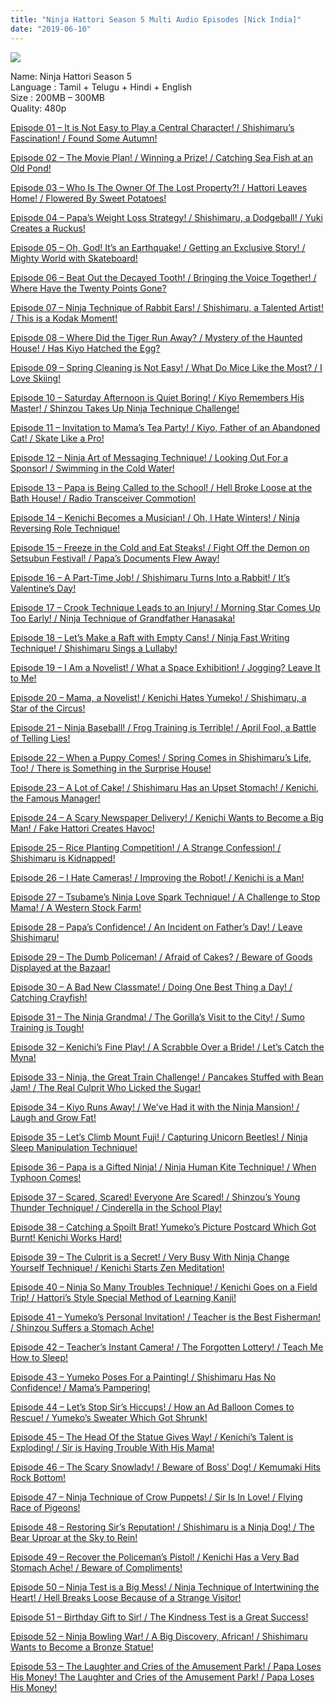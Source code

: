 ```yaml
---
title: "Ninja Hattori Season 5 Multi Audio Episodes [Nick India]"
date: "2019-06-10"
---
```


<script type="text/javascript">var adlinkfly_url = 'http://cashflies.com/'; var adlinkfly_api_token = 'dc2f22a8eaf415124d88fcfed387db96ad4bf036'; var adlinkfly_advert = 2; var adlinkfly_exclude_domains = ['cashfiles.com', 'animetoonhindi2.blogspot.com'];</script>

  
<script src="//cashflies.com/js/full-page-script.js"></script>

[![](https://1.bp.blogspot.com/-dM9b-D9KA7M/XP6ecaOvyrI/AAAAAAAABbo/3cCR-6GahN8aJxtLHjeiXL9xAsfLqUNvACLcBGAs/s320/AAAABZONa8vAjzsfp8nei56HBn2zRRvGfjvNUIvqCnOgufih-X8Ayerj5FDrjTTw5tKPwL1EGOdHc8cwVLQ6Z4xT4I-z8bZw8xxRHGTQftNPfe2CfSITOHpfqexmH_MIfUe_T_KAMRSxwQ.jpg)](https://1.bp.blogspot.com/-dM9b-D9KA7M/XP6ecaOvyrI/AAAAAAAABbo/3cCR-6GahN8aJxtLHjeiXL9xAsfLqUNvACLcBGAs/s1600/AAAABZONa8vAjzsfp8nei56HBn2zRRvGfjvNUIvqCnOgufih-X8Ayerj5FDrjTTw5tKPwL1EGOdHc8cwVLQ6Z4xT4I-z8bZw8xxRHGTQftNPfe2CfSITOHpfqexmH_MIfUe_T_KAMRSxwQ.jpg)

Name: Ninja Hattori Season 5  
Language : Tamil + Telugu + Hindi + English  
Size : 200MB – 300MB  
Quality: 480p

[Episode 01 – It is Not Easy to Play a Central Character! / Shishimaru’s Fascination! / Found Some Autumn!](https://clk.ink/OpxRNQ)

[Episode 02 – The Movie Plan! / Winning a Prize! / Catching Sea Fish at an Old Pond!](https://clk.ink/586M)

[Episode 03 – Who Is The Owner Of The Lost Property?! / Hattori Leaves Home! / Flowered By Sweet Potatoes!](https://clk.ink/CJwXrdxO)

[Episode 04 – Papa’s Weight Loss Strategy! / Shishimaru, a Dodgeball! / Yuki Creates a Ruckus!](https://clk.ink/A2UFo1Jt)

[Episode 05 – Oh, God! It’s an Earthquake! / Getting an Exclusive Story! / Mighty World with Skateboard!](https://clk.ink/CQxyM)

[Episode 06 – Beat Out the Decayed Tooth! / Bringing the Voice Together! / Where Have the Twenty Points Gone?](https://clk.ink/cwu1)

[Episode 07 – Ninja Technique of Rabbit Ears! / Shishimaru, a Talented Artist! / This is a Kodak Moment!](https://clk.ink/EOw4)

[Episode 08 – Where Did the Tiger Run Away? / Mystery of the Haunted House! / Has Kiyo Hatched the Egg?](https://clk.ink/OinY1)

[Episode 09 – Spring Cleaning is Not Easy! / What Do Mice Like the Most? / I Love Skiing!](https://clk.ink/wXiqiDm)

[Episode 10 – Saturday Afternoon is Quiet Boring! / Kiyo Remembers His Master! / Shinzou Takes Up Ninja Technique Challenge!](https://clk.ink/mNRLdJ)

[Episode 11 – Invitation to Mama’s Tea Party! / Kiyo, Father of an Abandoned Cat! / Skate Like a Pro!](https://clk.ink/d0Rp)

[Episode 12 – Ninja Art of Messaging Technique! / Looking Out For a Sponsor! / Swimming in the Cold Water!](https://clk.ink/LC8kD)

[Episode 13 – Papa is Being Called to the School! / Hell Broke Loose at the Bath House! / Radio Transceiver Commotion!](https://clk.ink/NodOOr)

[Episode 14 – Kenichi Becomes a Musician! / Oh, I Hate Winters! / Ninja Reversing Role Technique!](https://clk.ink/z5FhE0QW)

[Episode 15 – Freeze in the Cold and Eat Steaks! / Fight Off the Demon on Setsubun Festival! / Papa’s Documents Flew Away!](https://clk.ink/JcqNyMq)

[Episode 16 – A Part-Time Job! / Shishimaru Turns Into a Rabbit! / It’s Valentine’s Day!](https://clk.ink/zFM5bcbr)

[Episode 17 – Crook Technique Leads to an Injury! / Morning Star Comes Up Too Early! / Ninja Technique of Grandfather Hanasaka!](https://clk.ink/co35)

[Episode 18 – Let’s Make a Raft with Empty Cans! / Ninja Fast Writing Technique! / Shishimaru Sings a Lullaby!](https://clk.ink/me0v5Uzm)

[Episode 19 – I Am a Novelist! / What a Space Exhibition! / Jogging? Leave It to Me!](https://clk.ink/PweUmqO)

[Episode 20 – Mama, a Novelist! / Kenichi Hates Yumeko! / Shishimaru, a Star of the Circus!](https://clk.ink/YTeBEgHY)

[Episode 21 – Ninja Baseball! / Frog Training is Terrible! / April Fool, a Battle of Telling Lies!](https://clk.ink/PcYqJGJO)

[Episode 22 – When a Puppy Comes! / Spring Comes in Shishimaru’s Life, Too! / There is Something in the Surprise House!](https://clk.ink/gfJzLrOn)

[Episode 23 – A Lot of Cake! / Shishimaru Has an Upset Stomach! / Kenichi, the Famous Manager!](https://clk.ink/kF9nhJ)

[Episode 24 – A Scary Newspaper Delivery! / Kenichi Wants to Become a Big Man! / Fake Hattori Creates Havoc!](https://clk.ink/f7Y45)

[Episode 25 – Rice Planting Competition! / A Strange Confession! / Shishimaru is Kidnapped!](https://clk.ink/wLqkW)

[Episode 26 – I Hate Cameras! / Improving the Robot! / Kenichi is a Man!](https://clk.ink/dFa3h)

[Episode 27 – Tsubame’s Ninja Love Spark Technique! / A Challenge to Stop Mama! / A Western Stock Farm!](https://clk.ink/W7FaS)

[Episode 28 – Papa’s Confidence! / An Incident on Father’s Day! / Leave Shishimaru!](https://clk.ink/HqRmVumP)

[Episode 29 – The Dumb Policeman! / Afraid of Cakes? / Beware of Goods Displayed at the Bazaar!](https://clk.ink/Bj5cFW)

[Episode 30 – A Bad New Classmate! / Doing One Best Thing a Day! / Catching Crayfish!](https://clk.ink/FgwPqdXn)

[Episode 31 – The Ninja Grandma! / The Gorilla’s Visit to the City! / Sumo Training is Tough!](https://clk.ink/c1POpSN)

[Episode 32 – Kenichi’s Fine Play! / A Scrabble Over a Bride! / Let’s Catch the Myna!](https://clk.ink/AWos7gO)

[Episode 33 – Ninja, the Great Train Challenge! / Pancakes Stuffed with Bean Jam! / The Real Culprit Who Licked the Sugar!](https://clk.ink/hVR6uXY)

[Episode 34 – Kiyo Runs Away! / We’ve Had it with the Ninja Mansion! / Laugh and Grow Fat!](https://clk.ink/2vO8d)

[Episode 35 – Let’s Climb Mount Fuji! / Capturing Unicorn Beetles! / Ninja Sleep Manipulation Technique!](https://clk.ink/84WXFVr)

[Episode 36 – Papa is a Gifted Ninja! / Ninja Human Kite Technique! / When Typhoon Comes!](https://clk.ink/gTGru)

[Episode 37 – Scared, Scared! Everyone Are Scared! / Shinzou’s Young Thunder Technique! / Cinderella in the School Play!](https://clk.ink/6Exls)

[Episode 38 – Catching a Spoilt Brat! Yumeko’s Picture Postcard Which Got Burnt! Kenichi Works Hard!](https://clk.ink/tyv0ged)

[Episode 39 – The Culprit is a Secret! / Very Busy With Ninja Change Yourself Technique! / Kenichi Starts Zen Meditation!](https://clk.ink/39W9GIy)

[Episode 40 – Ninja So Many Troubles Technique! / Kenichi Goes on a Field Trip! / Hattori’s Style Special Method of Learning Kanji!](https://clk.ink/kB25KH)

[Episode 41 – Yumeko’s Personal Invitation! / Teacher is the Best Fisherman! / Shinzou Suffers a Stomach Ache!](https://clk.ink/wcpiA)

[Episode 42 – Teacher’s Instant Camera! / The Forgotten Lottery! / Teach Me How to Sleep!](https://clk.ink/PTQJ)

[Episode 43 – Yumeko Poses For a Painting! / Shishimaru Has No Confidence! / Mama’s Pampering!](https://clk.ink/iIA5iII6)

[Episode 44 – Let’s Stop Sir’s Hiccups! / How an Ad Balloon Comes to Rescue! / Yumeko’s Sweater Which Got Shrunk!](https://clk.ink/RLzH3c)

[Episode 45 – The Head Of the Statue Gives Way! / Kenichi’s Talent is Exploding! / Sir is Having Trouble With His Mama!](https://clk.ink/YbW8zFm)

[Episode 46 – The Scary Snowlady! / Beware of Boss’ Dog! / Kemumaki Hits Rock Bottom!](https://clk.ink/x7zIryTH)

[Episode 47 – Ninja Technique of Crow Puppets! / Sir Is In Love! / Flying Race of Pigeons!](https://clk.ink/UhG2i)

[Episode 48 – Restoring Sir’s Reputation! / Shishimaru is a Ninja Dog! / The Bear Uproar at the Sky to Rein!](https://clk.ink/mIEppRy)

[Episode 49 – Recover the Policeman’s Pistol! / Kenichi Has a Very Bad Stomach Ache! / Beware of Compliments!](https://clk.ink/IOBcTSv)

[Episode 50 – Ninja Test is a Big Mess! / Ninja Technique of Intertwining the Heart! / Hell Breaks Loose Because of a Strange Visitor!](https://clk.ink/mPEMYA)

[Episode 51 – Birthday Gift to Sir! / The Kindness Test is a Great Success!](https://clk.ink/qr6N2)

[Episode 52 – Ninja Bowling War! / A Big Discovery, African! / Shishimaru Wants to Become a Bronze Statue!](https://clk.ink/8xrM)

[Episode 53 – The Laughter and Cries of the Amusement Park! / Papa Loses His Money! The Laughter and Cries of the Amusement Park! / Papa Loses His Money!](https://clk.ink/Xk2p1aZ)

